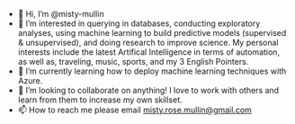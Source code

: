 - 👋 Hi, I’m @misty-mullin
- 👀 I’m interested in querying in databases, conducting exploratory analyses, using machine learning to build predictive models (supervised & unsupervised), and doing research to improve science. My personal interests include the latest Artifical Intelligence in terms of automation, as well as, traveling, music, sports, and my 3 English Pointers. 
- 🌱 I’m currently learning how to deploy machine learning techniques with Azure.
- 💞️ I’m looking to collaborate on anything! I love to work with others and learn from them to increase my own skillset.
- 📫 How to reach me please email misty.rose.mullin@gmail.com

<!---
mistyruher/mistyruher is a ✨ special ✨ repository because its `README.md` (this file) appears on your GitHub profile.
You can click the Preview link to take a look at your changes.
--->
